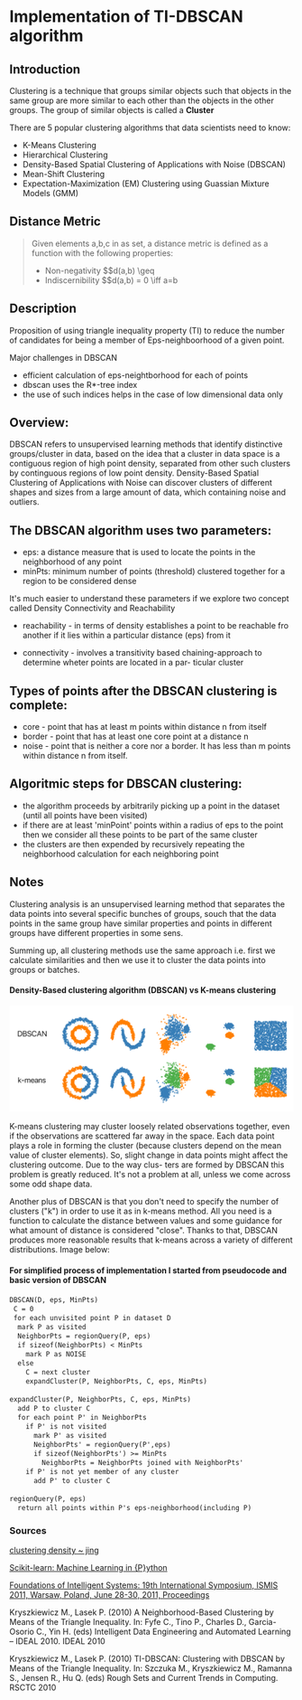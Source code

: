 # Implementation of TI-DBSCAN algorithm

## Introduction

Clustering is a technique that groups similar objects such that objects
in the same group are more similar to each other than the objects in the
other groups. The group of similar objects is called a **Cluster**

There are 5 popular clustering algorithms that data scientists need to know:
* K-Means Clustering
* Hierarchical Clustering
* Density-Based Spatial Clustering of Applications with Noise (DBSCAN)
* Mean-Shift Clustering
* Expectation-Maximization (EM) Clustering using Guassian Mixture Models (GMM)

## Distance Metric
> Given elements a,b,c in as set, a distance metric is defined as a function with the following properties:
> * Non-negativity
> $$d(a,b) \geq
> * Indiscernibility 
> $$d(a,b) = 0 \iff a=b


## Description

Proposition of using triangle inequality
property (TI) to reduce the number of
candidates for being a member of Eps-neighboorhood
of a given point.

Major challenges in DBSCAN
* efficient calculation of eps-neightborhood for each of points
* dbscan uses the R*-tree index
* the use of such indices helps in the case of low dimensional data only

## Overview:

DBSCAN refers to unsupervised learning methods that
identify distinctive groups/cluster in data, based
on the idea that a cluster in data space is a contiguous
region of high point density, separated from other such
clusters by continguous regions of low point density.
Density-Based Spatial Clustering of Applications with Noise
can discover clusters of different shapes and sizes from
a large amount of data, which containing noise and outliers.

## The DBSCAN algorithm uses two parameters:
* eps:  a distance measure that is used to locate the points
        in the neighborhood of any point
* minPts: minimum number of points (threshold) clustered
        together for a region to be considered dense

It's much easier to understand these parameters if we
explore two concept called Density Connectivity and Reachability

* reachability - in terms of density establishes a point
                 to be reachable fro another if it lies within a
                 particular distance (eps) from it

* connectivity - involves a transitivity based chaining-approach
                 to determine wheter points are located in a par-
                 ticular cluster


## Types of points after the DBSCAN clustering is complete:
* core - point that has at least m points within distance n from itself
* border - point that has at least one core point at a distance n
* noise - point that is neither a core nor a border.
          It has less than m points within distance n from itself.


## Algoritmic steps for DBSCAN clustering:
* the algorithm proceeds by arbitrarily picking up a point
  in the dataset (until all points have been visited)
* if there are at least 'minPoint' points within a radius
  of eps to the point then we consider all these points to
  be part of the same cluster
* the clusters are then expended by recursively repeating
  the neighborhood calculation for each neighboring point




























## Notes

Clustering analysis is an unsupervised learning method that
separates the data points into several specific bunches of
groups, souch that the data points in the same group have
similar properties and points in different groups have different
properties in some sens.

Summing up, all clustering methods use the same approach i.e.
first we calculate similarities and then we use it to cluster
the data points into groups or batches.


#### Density-Based clustering algorithm (DBSCAN) vs K-means clustering

![DbscanvsKmeans](dbclustering-kmeans.png)


K-means clustering may cluster loosely related observations together,
even if the observations are scattered far away in the space.
Each data point plays a role in forming the cluster (because clusters
depend on the mean value of cluster elements). So, slight change in
data points might affect the clustering outcome. Due to the way clus-
ters are formed by DBSCAN this problem is greatly reduced. It's not
a problem at all, unless we come across some odd shape data.

Another plus of DBSCAN is that you don't need to specify the number
of clusters ("k") in order to use it as in k-means method. All you
need is a function to calculate the distance between values and some
guidance for what amount of distance is considered "close". Thanks to
that, DBSCAN produces more reasonable results that k-means across a
variety of different distributions. Image below:


#### For simplified process of implementation I started from pseudocode and basic version of DBSCAN

```
DBSCAN(D, eps, MinPts)
 C = 0
 for each unvisited point P in dataset D
  mark P as visited
  NeighborPts = regionQuery(P, eps)
  if sizeof(NeighborPts) < MinPts
    mark P as NOISE
  else
    C = next cluster
    expandCluster(P, NeighborPts, C, eps, MinPts)

expandCluster(P, NeighborPts, C, eps, MinPts)
  add P to cluster C
  for each point P' in NeighborPts
    if P' is not visited
      mark P' as visited
      NeighborPts' = regionQuery(P',eps)
      if sizeof(NeighborPts') >= MinPts
        NeighborPts = NeighborPts joined with NeighborPts'
    if P' is not yet member of any cluster
      add P' to cluster C

regionQuery(P, eps)
  return all points within P's eps-neighborhood(including P)
```
### Sources

[clustering density ~ jing](https://cse.buffalo.edu/~jing/cse601/fa13/materials/clustering_density.pdf)


[Scikit-learn: Machine Learning in {P}ython](https://scikit-learn.org/stable/auto_examples/cluster/plot_dbscan.html#sphx-glr-auto-examples-cluster-plot-dbscan-py)


[Foundations of Intelligent Systems: 19th International Symposium, ISMIS 2011, Warsaw, Poland, June 28-30, 2011, Proceedings](https://books.google.pl/books?id=RfuqCAAAQBAJ&pg=PA289&lpg=PA289&dq=triangle+dbscan+algorithm&source=bl&ots=-MQS78mWrM&sig=ACfU3U0OdjPI1wic9_opoa9mjmOhCySRww&hl=en&sa=X&ved=2ahUKEwiH8p2IvtzpAhXByKQKHWZHDyo4ChDoATACegQIChAB#v=onepage&q=triangle%20dbscan%20algorithm&f=false)

Kryszkiewicz M., Lasek P. (2010) A Neighborhood-Based Clustering by Means of the Triangle
Inequality. In: Fyfe C., Tino P., Charles D., Garcia-Osorio C., Yin H. (eds) Intelligent Data
Engineering and Automated Learning – IDEAL 2010. IDEAL 2010


Kryszkiewicz M., Lasek P. (2010) TI-DBSCAN: Clustering with DBSCAN by Means of the
Triangle Inequality. In: Szczuka M., Kryszkiewicz M., Ramanna S., Jensen R., Hu Q. (eds) Rough
Sets and Current Trends in Computing. RSCTC 2010
